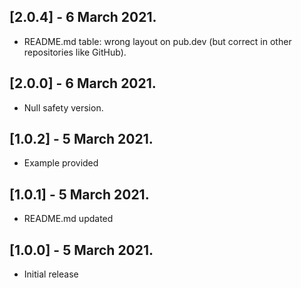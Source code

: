 ## [2.0.4] - 6 March 2021.

* README.md table: wrong layout on pub.dev (but correct in other repositories like GitHub).

## [2.0.0] - 6 March 2021.

* Null safety version.

## [1.0.2] - 5 March 2021.

* Example provided

## [1.0.1] - 5 March 2021.

* README.md updated


## [1.0.0] - 5 March 2021.

* Initial release
